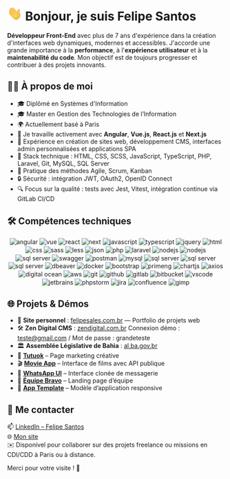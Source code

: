 # <img src="https://github.com/milena-ramiro/milena-ramiro/blob/main/gifs/wave.gif" width="35px" alt=""> Bonjour, je suis Felipe Santos

**Développeur Front-End** avec plus de 7 ans d'expérience dans la création d'interfaces web dynamiques, modernes et accessibles. J'accorde une grande importance à la **performance**, à l'**expérience utilisateur** et à la **maintenabilité du code**. Mon objectif est de toujours progresser et contribuer à des projets innovants.

## 👨‍💻 À propos de moi

- 🎓 Diplômé en Systèmes d'Information
- 🎓 Master en Gestion des Technologies de l’Information
- 🌍 Actuellement basé à Paris
- 🌱 Je travaille activement avec **Angular**, **Vue.js**, **React.js** et **Next.js**
- 💼 Expérience en création de sites web, développement CMS, interfaces admin personnalisées et applications SPA
- 🧰 Stack technique : HTML, CSS, SCSS, JavaScript, TypeScript, PHP, Laravel, Git, MySQL, SQL Server
- 🚀 Pratique des méthodes Agile, Scrum, Kanban
- 🔒 Sécurité : intégration JWT, OAuth2, OpenID Connect
- 🔍 Focus sur la qualité : tests avec Jest, Vitest, intégration continue via GitLab CI/CD

## 🛠️ Compétences techniques

<!-- [liste des icônes](https://github.com/devicons/devicon/tree/v2.17.0/icons) -->
<div align="center" style="display: inline_block">
  <img src="https://cdn.jsdelivr.net/gh/devicons/devicon/icons/angularjs/angularjs-original.svg" align="center" height="30" width="40" alt="angular">
  <img src="https://cdn.jsdelivr.net/gh/devicons/devicon/icons/vuejs/vuejs-original.svg" align="center" height="30" width="40" alt="vue">
  <img src="https://cdn.jsdelivr.net/gh/devicons/devicon/icons/react/react-original.svg" align="center" height="30" width="40" alt="react">
  <img src="https://cdn.jsdelivr.net/gh/devicons/devicon/icons/nextjs/nextjs-original.svg" align="center" height="30" width="40" alt="next">
  <img src="https://cdn.jsdelivr.net/gh/devicons/devicon/icons/javascript/javascript-plain.svg" align="center" height="30" width="40" alt="javascript">
  <img src="https://cdn.jsdelivr.net/gh/devicons/devicon/icons/typescript/typescript-original.svg" align="center" height="30" width="40" alt="typescript">
  <img src="https://cdn.jsdelivr.net/gh/devicons/devicon/icons/jquery/jquery-original.svg" align="center" height="30" width="40" alt="jquery">
  <img src="https://cdn.jsdelivr.net/gh/devicons/devicon/icons/html5/html5-original.svg" align="center" height="30" width="40" alt="html">
  <img src="https://cdn.jsdelivr.net/gh/devicons/devicon/icons/css3/css3-original.svg" align="center" height="30" width="40" alt="css">
  <img src="https://cdn.jsdelivr.net/gh/devicons/devicon/icons/sass/sass-original.svg" align="center" height="30" width="40" alt="sass">
  <img src="https://cdn.jsdelivr.net/gh/devicons/devicon/icons/less/less-plain-wordmark.svg" align="center" height="30" width="40" alt="less">
  <img src="https://cdn.jsdelivr.net/gh/devicons/devicon/icons/json/json-original.svg" align="center" height="30" width="40" alt="json">
  <img src="https://cdn.jsdelivr.net/gh/devicons/devicon/icons/php/php-original.svg" align="center" height="30" width="40" alt="php">
  <img src="https://cdn.jsdelivr.net/gh/devicons/devicon/icons/laravel/laravel-original.svg" align="center" height="30" width="40" alt="laravel">
  <img src="https://cdn.jsdelivr.net/gh/devicons/devicon/icons/nodejs/nodejs-original-wordmark.svg" align="center" height="30" width="40" alt="nodejs">
  <img src="https://cdn.jsdelivr.net/gh/devicons/devicon/icons/express/express-original.svg" align="center" height="30" width="40" alt="nodejs">
  <img src="https://cdn.jsdelivr.net/gh/devicons/devicon/icons/nodemon/nodemon-original.svg" align="center" height="30" width="40" alt="sql server">
  <img src="https://cdn.jsdelivr.net/gh/devicons/devicon/icons/swagger/swagger-original.svg" align="center" height="30" width="40" alt="swagger">
  <img src="https://cdn.jsdelivr.net/gh/devicons/devicon/icons/postman/postman-original.svg" align="center" height="30" width="40" alt="postman">
  <img src="https://cdn.jsdelivr.net/gh/devicons/devicon/icons/mysql/mysql-original.svg" align="center" height="30" width="40" alt="mysql">
  <img src="https://cdn.jsdelivr.net/gh/devicons/devicon/icons/microsoftsqlserver/microsoftsqlserver-original.svg" align="center" height="30" width="40" alt="sql server">
  <img src="https://cdn.jsdelivr.net/gh/devicons/devicon/icons/mongodb/mongodb-original-wordmark.svg" align="center" height="30" width="40" alt="sql server">
  <img src="https://cdn.jsdelivr.net/gh/devicons/devicon/icons/mongoose/mongoose-original-wordmark.svg" align="center" height="30" width="40" alt="sql server">
  <img src="https://cdn.jsdelivr.net/gh/devicons/devicon/icons/dbeaver/dbeaver-original.svg" align="center" height="30" width="40" alt="dbeaver">
  <img src="https://cdn.jsdelivr.net/gh/devicons/devicon/icons/docker/docker-original.svg" align="center" height="30" width="40" alt="docker">
  <img src="https://cdn.jsdelivr.net/gh/devicons/devicon/icons/bootstrap/bootstrap-original.svg" align="center" height="30" width="40" alt="bootstrap">
  <img src="https://cdn.jsdelivr.net/gh/devicons/devicon/icons/primeng/primeng-original.svg" align="center" height="30" width="40" alt="primeng">
  <img src="https://cdn.jsdelivr.net/gh/devicons/devicon/icons/chartjs/chartjs-original.svg" align="center" height="30" width="40" alt="chartjs">
  <img src="https://cdn.jsdelivr.net/gh/devicons/devicon/icons/axios/axios-plain-wordmark.svg" align="center" height="30" width="40" alt="axios">
  <img src="https://cdn.jsdelivr.net/gh/devicons/devicon/icons/digitalocean/digitalocean-original.svg" align="center" height="30" width="40" alt="digital ocean">
  <img src="https://cdn.jsdelivr.net/gh/devicons/devicon/icons/amazonwebservices/amazonwebservices-original-wordmark.svg" align="center" height="30" width="40" alt="aws">
  <img src="https://cdn.jsdelivr.net/gh/devicons/devicon/icons/git/git-original.svg" align="center" height="30" width="40" alt="git">
  <img src="https://cdn.jsdelivr.net/gh/devicons/devicon/icons/github/github-original.svg" align="center" height="30" width="40" alt="github">
  <img src="https://cdn.jsdelivr.net/gh/devicons/devicon/icons/gitlab/gitlab-original.svg" align="center" height="30" width="40" alt="gitlab">
  <img src="https://cdn.jsdelivr.net/gh/devicons/devicon/icons/bitbucket/bitbucket-original.svg" align="center" height="30" width="40" alt="bitbucket">
  <img src="https://cdn.jsdelivr.net/gh/devicons/devicon/icons/vscode/vscode-original.svg" align="center" height="30" width="40" alt="vscode">
  <img src="https://cdn.jsdelivr.net/gh/devicons/devicon/icons/jetbrains/jetbrains-original.svg" align="center" height="30" width="40" alt="jetbrains">
  <img src="https://cdn.jsdelivr.net/gh/devicons/devicon/icons/phpstorm/phpstorm-original.svg" align="center" height="30" width="40" alt="phpstorm">
  <img src="https://cdn.jsdelivr.net/gh/devicons/devicon/icons/jira/jira-original-wordmark.svg" align="center" height="30" width="40" alt="jira">
  <img src="https://cdn.jsdelivr.net/gh/devicons/devicon/icons/confluence/confluence-original-wordmark.svg" align="center" height="30" width="40" alt="confluence">
  <img src="https://cdn.jsdelivr.net/gh/devicons/devicon/icons/gimp/gimp-original.svg" align="center" height="30" width="40" alt="gimp">
</div>

## 🌐 Projets & Démos

- 🎯 **Site personnel** : [felipesales.com.br](https://www.felipesales.com.br) — Portfolio de projets web
- 🛠️ **Zen Digital CMS** : [zendigital.com.br](https://www.zendigital.com.br) Connexion démo : teste@gmail.com / Mot de passe : grandeteste 
- 🏛️ **Assemblée Législative de Bahia** : [al.ba.gov.br](http://www.al.ba.gov.br)
- 🎨 **[Tutuok](https://tutuok.vercel.app)** – Page marketing créative
- 🎬 **[Movie App](https://movie-one-ruddy.vercel.app)** – Interface de films avec API publique
- 💬 **[WhatsApp UI](https://whatsapp-sable-eta.vercel.app)** – Interface clonée de messagerie
- 👥 **[Équipe Bravo](https://equipe-bravo.vercel.app)** – Landing page d’équipe
- 📱 **[App Template](https://app-template-jet.vercel.app)** – Modèle d’application responsive

## 🤝 Me contacter

📫 [LinkedIn – Felipe Santos](https://linkedin.com/in/felipesales007)<br>
🌐 [Mon site](https://www.felipesales.com.br)<br>
✉️ Disponível pour collaborer sur des projets freelance ou missions en CDI/CDD à Paris ou à distance.<br>

Merci pour votre visite ! 🙌
